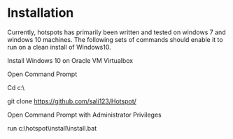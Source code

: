 # Installation
Currently, hotspots has primarily been written and tested on windows 7 and windows 10 machines. The following sets of commands should enable it to run on a clean install of Windows10.

Install Windows 10 on Oracle VM Virtualbox

Open Command Prompt

Cd c:\

git clone https://github.com/sali123/Hotspot/

Open Command Prompt with Administrator Privileges 

run c:\hotspot\install\install.bat 

